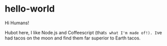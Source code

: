 # hello-world

Hi Humans!

Hubot here, I like Node.js and Coffeescript (that`s what I'm made of!).
I`ve had tacos on the moon and find them far superior to Earth tacos.

